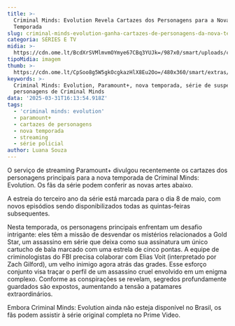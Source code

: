 ```yaml
---
title: >-
  Criminal Minds: Evolution Revela Cartazes dos Personagens para a Nova
  Temporada
slug: criminal-minds-evolution-ganha-cartazes-de-personagens-da-nova-temporada
categoria: SÉRIES E TV
midia: >-
  https://cdn.ome.lt/BcdXrSVMlmvmOYmye67CBq3YUJk=/987x0/smart/uploads/conteudo/fotos/02_LEwKu8j.jpg
tipoMidia: imagem
thumb: >-
  https://cdn.ome.lt/CpSoo8g5W5gkOcgkazHlX8Eu2Oo=/480x360/smart/extras/conteudos/Captura_de_tela_2025-03-31_124755.png
keywords: >-
  Criminal Minds: Evolution, Paramount+, nova temporada, série de suspense,
  personagens de Criminal Minds
data: '2025-03-31T16:13:54.918Z'
tags:
  - 'criminal minds: evolution'
  - paramount+
  - cartazes de personagens
  - nova temporada
  - streaming
  - série policial
author: Luana Souza
---
```


O serviço de streaming Paramount+ divulgou recentemente os cartazes dos personagens principais para a nova temporada de Criminal Minds: Evolution. Os fãs da série podem conferir as novas artes abaixo.

A estreia do terceiro ano da série está marcada para o dia 8 de maio, com novos episódios sendo disponibilizados todas as quintas-feiras subsequentes.

Nesta temporada, os personagens principais enfrentam um desafio intrigante: eles têm a missão de desvendar os mistérios relacionados a Gold Star, um assassino em série que deixa como sua assinatura um único cartucho de bala marcado com uma estrela de cinco pontas. A equipe de criminologistas do FBI precisa colaborar com Elias Voit (interpretado por Zach Gilford), um velho inimigo agora atrás das grades. Esse esforço conjunto visa traçar o perfil de um assassino cruel envolvido em um enigma complexo. Conforme as conspirações se revelam, segredos profundamente guardados são expostos, aumentando a tensão a patamares extraordinários.

Embora Criminal Minds: Evolution ainda não esteja disponível no Brasil, os fãs podem assistir à série original completa no Prime Video.
